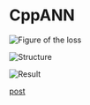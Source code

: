 # CppANN
![Figure of the loss](http://libraneptune.byethost24.com/wordpress/wp-content/uploads/2019/11/newplot.png)

![Structure](http://libraneptune.byethost24.com/wordpress/wp-content/uploads/2019/11/ANN-1024x547.jpg)

![Result](http://libraneptune.byethost24.com/wordpress/wp-content/uploads/2019/11/0AKPY4ADQ5VB2UGEELKM.png)

[post](http://libraneptune.byethost24.com/wordpress/2019/11/02/simple-ann-realized-in-cpp-without-any-dl-framework/)
